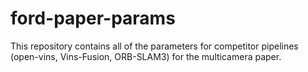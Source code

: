 # ford-paper-params

This repository contains all of the parameters for competitor pipelines (open-vins, Vins-Fusion, ORB-SLAM3) for the multicamera paper. 
